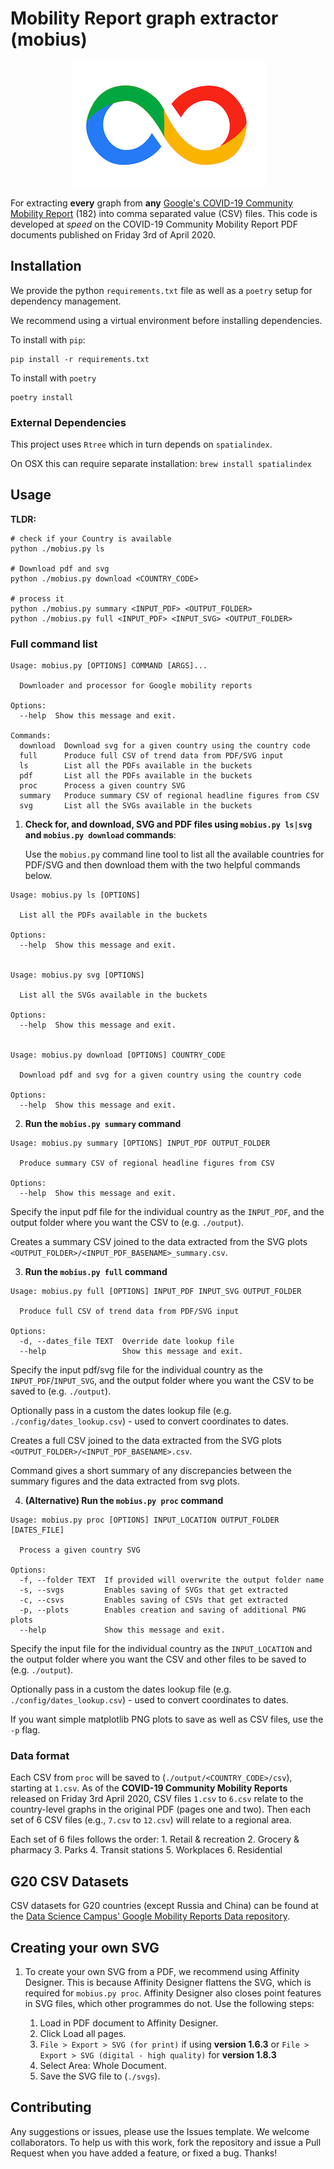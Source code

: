 # Mobility Report graph extractor (mobius)

<p align="center">
    <img src="/meta/logo.png" alt="Logo"  height="200px">
</p>

For extracting **every** graph from **any** [Google's COVID-19 Community Mobility Report](https://www.google.com/covid19/mobility/) (182) into
comma separated value (CSV) files. This code is developed at _speed_ on the COVID-19 Community Mobility Report PDF documents published on Friday 3rd of April 2020.

## Installation

We provide the python `requirements.txt` file as well as a `poetry` setup for
dependency management.

We recommend using a virtual environment before installing dependencies.

To install with `pip`:

```shell
pip install -r requirements.txt
```

To install with `poetry`

```shell
poetry install
```

### External Dependencies

This project uses `Rtree` which in turn depends on `spatialindex`.

On OSX this can require separate installation:
`brew install spatialindex`

## Usage

**TLDR:**

```shell
# check if your Country is available
python ./mobius.py ls

# Download pdf and svg
python ./mobius.py download <COUNTRY_CODE>

# process it
python ./mobius.py summary <INPUT_PDF> <OUTPUT_FOLDER>
python ./mobius.py full <INPUT_PDF> <INPUT_SVG> <OUTPUT_FOLDER>
```

### Full command list

```text
Usage: mobius.py [OPTIONS] COMMAND [ARGS]...

  Downloader and processor for Google mobility reports

Options:
  --help  Show this message and exit.

Commands:
  download  Download svg for a given country using the country code
  full      Produce full CSV of trend data from PDF/SVG input
  ls        List all the PDFs available in the buckets
  pdf       List all the PDFs available in the buckets
  proc      Process a given country SVG
  summary   Produce summary CSV of regional headline figures from CSV
  svg       List all the SVGs available in the buckets
```

1. **Check for, and download, SVG and PDF files using `mobius.py ls|svg` and `mobius.py download` commands**:

   Use the `mobius.py` command line tool to list all the available countries
   for PDF/SVG and then download them with the two helpful commands below.

```text
Usage: mobius.py ls [OPTIONS]

  List all the PDFs available in the buckets

Options:
  --help  Show this message and exit.


Usage: mobius.py svg [OPTIONS]

  List all the SVGs available in the buckets

Options:
  --help  Show this message and exit.


Usage: mobius.py download [OPTIONS] COUNTRY_CODE

  Download pdf and svg for a given country using the country code

Options:
  --help  Show this message and exit.
```

2. **Run the `mobius.py summary` command**
```text
Usage: mobius.py summary [OPTIONS] INPUT_PDF OUTPUT_FOLDER

  Produce summary CSV of regional headline figures from CSV

Options:
  --help  Show this message and exit.
```

Specify the input pdf file for the individual country as the `INPUT_PDF`,
and the output folder where you want the CSV to (e.g.
`./output`).

Creates a summary CSV joined to the data extracted from the SVG plots
`<OUTPUT_FOLDER>/<INPUT_PDF_BASENAME>_summary.csv`.

3. **Run the `mobius.py full` command**
```text
Usage: mobius.py full [OPTIONS] INPUT_PDF INPUT_SVG OUTPUT_FOLDER

  Produce full CSV of trend data from PDF/SVG input

Options:
  -d, --dates_file TEXT  Override date lookup file
  --help                 Show this message and exit.
```

Specify the input pdf/svg file for the individual country as the `INPUT_PDF`/`INPUT_SVG`,
and the output folder where you want the CSV to be saved to (e.g.
`./output`).

Optionally pass in a custom the dates lookup file (e.g.
`./config/dates_lookup.csv`) - used to convert coordinates to dates.

Creates a full CSV joined to the data extracted from the SVG plots
`<OUTPUT_FOLDER>/<INPUT_PDF_BASENAME>.csv`.
    
Command gives a short summary of any discrepancies between the summary figures
and the data extracted from svg plots.

4. **(Alternative) Run the `mobius.py proc` command**

```text
Usage: mobius.py proc [OPTIONS] INPUT_LOCATION OUTPUT_FOLDER [DATES_FILE]

  Process a given country SVG

Options:
  -f, --folder TEXT  If provided will overwrite the output folder name
  -s, --svgs         Enables saving of SVGs that get extracted
  -c, --csvs         Enables saving of CSVs that get extracted
  -p, --plots        Enables creation and saving of additional PNG plots
  --help             Show this message and exit.
```
Specify the input file for the individual country as the `INPUT_LOCATION` and the
output folder where you want the CSV and other files to be saved to (e.g.
`./output`).

Optionally pass in a custom the dates lookup file (e.g.
`./config/dates_lookup.csv`) - used to convert coordinates to dates.

If you want simple matplotlib PNG plots to save as well as CSV files, use the `-p` flag.

### Data format

Each CSV from `proc` will be saved to (`./output/<COUNTRY_CODE>/csv`), starting at `1.csv`. As of the **COVID-19 Community Mobility Reports** released on Friday 3rd April 2020, CSV files `1.csv` to `6.csv` relate to the country-level graphs in the original PDF (pages one and two). Then each set of 6 CSV files (e.g., `7.csv` to `12.csv`) will relate to a regional area.

Each set of 6 files follows the order:
    1. Retail & recreation
    2. Grocery & pharmacy
    3. Parks
    4. Transit stations
    5. Workplaces
    6. Residential
    

## G20 CSV Datasets

CSV datasets for G20 countries (except Russia and China) can be found at the [Data Science Campus' Google Mobility Reports Data repository](https://github.com/datasciencecampus/google-mobility-reports-data).

## Creating your own SVG

1. To create your own SVG from a PDF, we recommend using Affinity Designer. This is because Affinity Designer flattens the SVG, which is required for `mobius.py proc`. Affinity Designer also closes point features in SVG files, which other programmes do not. Use the following steps:

   1. Load in PDF document to Affinity Designer.
   1. Click Load all pages.
   1. `File > Export > SVG (for print)` if using **version 1.6.3** or `File > Export > SVG (digital - high quality)` for **version 1.8.3**
   1. Select Area: Whole Document.
   1. Save the SVG file to (`./svgs`).

## Contributing

Any suggestions or issues, please use the Issues template. We welcome
collaborators. To help us with this work, fork the repository and issue a Pull
Request when you have added a feature, or fixed a bug. Thanks!
